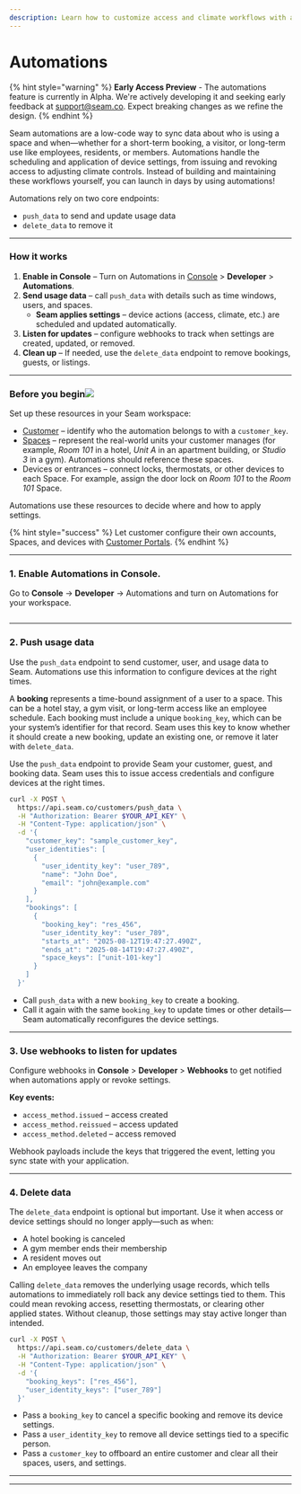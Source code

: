 ```yaml
---
description: Learn how to customize access and climate workflows with automations.
---
```


# Automations

{% hint style="warning" %}
**Early Access Preview** - The automations feature is currently in Alpha. We're actively developing it and seeking early feedback at [support@seam.co](mailto:support@seam.co). Expect breaking changes as we refine the design.
{% endhint %}

Seam automations are a low-code way to sync data about who is using a space and when—whether for a short-term booking, a visitor, or long-term use like employees, residents, or members. Automations handle the scheduling and application of device settings, from issuing and revoking access to adjusting climate controls. Instead of building and maintaining these workflows yourself, you can launch in days by using automations!

Automations rely on two core endpoints:

* `push_data` to send and update usage data
* `delete_data` to remove it

***

### How it works

1. **Enable in Console** – Turn on Automations in [Console](https://console.getseam.com/) > **Developer** > **Automations**.
2. **Send usage data** – call `push_data` with details such as time windows, users, and spaces.
   * **Seam applies settings** – device actions (access, climate, etc.) are scheduled and updated automatically.
3. **Listen for updates** – configure webhooks to track when settings are created, updated, or removed.
4. **Clean up** – If needed, use the `delete_data` endpoint to remove bookings, guests, or listings.

***

### Before you begin![](https://b.stripecdn.com/docs-statics-srv/assets/fcc3a1c24df6fcffface6110ca4963de.svg) <a href="#before-you-begin" id="before-you-begin"></a>

Set up these resources in your Seam workspace:

* [Customer](customer-management/) – identify who the automation belongs to with a `customer_key`.
* [Spaces](../core-concepts/mapping-your-resources-to-seam-resources.md) – represent the real-world units your customer manages (for example, _Room 101_ in a hotel, _Unit A_ in an apartment building, or _Studio 3_ in a gym). Automations should reference these spaces.
* Devices or entrances – connect locks, thermostats, or other devices to each Space. For example, assign the door lock on _Room 101_ to the _Room 101_ Space.

Automations use these resources to decide where and how to apply settings.

{% hint style="success" %}
Let customer configure their own accounts, Spaces, and devices with  [Customer Portals](customer-management/).
{% endhint %}

***

### 1. Enable Automations in Console.

Go to **Console** → **Developer** → Automations and turn on Automations for your workspace.

<figure><img src="../.gitbook/assets/Screenshot 2025-09-01 at 5.25.53 PM (1).png" alt=""><figcaption></figcaption></figure>

***

### 2. Push usage data

Use the `push_data` endpoint to send customer, user, and usage data to Seam. Automations use this information to configure devices at the right times.

A **booking** represents a time-bound assignment of a user to a space. This can be a hotel stay, a gym visit, or long-term access like an employee schedule. Each booking must include a unique `booking_key`, which can be your system’s identifier for that record. Seam uses this key to know whether it should create a new booking, update an existing one, or remove it later with `delete_data`.

Use the `push_data` endpoint to provide Seam your customer, guest, and booking data. Seam uses this to issue access credentials and configure devices at the right times.

```bash
curl -X POST \
  https://api.seam.co/customers/push_data \
  -H "Authorization: Bearer $YOUR_API_KEY" \
  -H "Content-Type: application/json" \
  -d '{
    "customer_key": "sample_customer_key",
    "user_identities": [
      {
        "user_identity_key": "user_789",
        "name": "John Doe",
        "email": "john@example.com"
      }
    ],
    "bookings": [
      {
        "booking_key": "res_456",
        "user_identity_key": "user_789",
        "starts_at": "2025-08-12T19:47:27.490Z",
        "ends_at": "2025-08-14T19:47:27.490Z",
        "space_keys": ["unit-101-key"]
      }
    ]
  }'
```

* Call `push_data` with a new `booking_key` to create a booking.
* Call it again with the same `booking_key` to update times or other details—Seam automatically reconfigures the device settings.

***

### 3.  Use webhooks to listen for updates

Configure webhooks in **Console** > **Developer** > **Webhooks** to get notified when automations apply or revoke settings.

**Key events:**

* `access_method.issued` – access created
* `access_method.reissued` – access updated
* `access_method.deleted` – access removed

Webhook payloads include the keys that triggered the event, letting you sync state with your application.

***

### 4. Delete data

The `delete_data` endpoint is optional but important. Use it when access or device settings should no longer apply—such as when:

* A hotel booking is canceled
* A gym member ends their membership
* A resident moves out
* An employee leaves the company

Calling `delete_data` removes the underlying usage records, which tells automations to immediately roll back any device settings tied to them. This could mean revoking access, resetting thermostats, or clearing other applied states. Without cleanup, those settings may stay active longer than intended.

```bash
curl -X POST \
  https://api.seam.co/customers/delete_data \
  -H "Authorization: Bearer $YOUR_API_KEY" \
  -H "Content-Type: application/json" \
  -d '{
    "booking_keys": ["res_456"],
    "user_identity_keys": ["user_789"]
  }'
```

* Pass a `booking_key` to cancel a specific booking and remove its device settings.
* Pass a `user_identity_key` to remove all device settings tied to a specific person.
* Pass a `customer_key` to offboard an entire customer and clear all their spaces, users, and settings.

***

***
